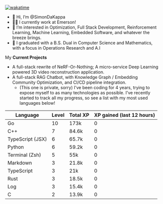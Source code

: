 
[![wakatime](https://wakatime.com/badge/user/50e6c678-94a9-4739-af51-360aeb113c51.svg)](https://wakatime.com/@50e6c678-94a9-4739-af51-360aeb113c51)

- 👋 Hi, I’m @SimonDaKappa
- 🧑‍💼 I currently work at Emerson!
- 👀 I’m interested in Optimization, Full Stack Development, Reinforcement Learning, Machine Learning, Embedded Software, and whatever the breeze brings.
- 🌱 I graduated with a B.S. Dual in Computer Science and Mathematics, with a focus in Operations Research and A.I

My **Current Projects** 
- A full-stack rewrite of NeRF-Or-Nothing; A micro-service Deep Learning powered 3D video reconstruction application.
- A full-stack RAG Chatbot, with Knowledge Graph / Embedding Community Optimization, and CI/CD pipeline integration.
  - (This one is private, sorry)
I've been coding for 4 years, trying to expose myself to as many technologies as possible. I've recently started to track all my progress, so see
a list with my most used languages below!

| Language | Level | Total XP | XP gained (last 12 hours) |
| --- | --- | --- | --- |
| Go | 10 | 173k | 0 |
| C++ | 7 | 84.6k | 0 |
| TypeScript (JSX) | 6 | 65.7k | 0 |
| Python | 6 | 59.2k | 0 |
| Terminal (Zsh) | 5 | 55k | 0 |
| Markdown | 3 | 21.8k | 0 |
| TypeScript | 3 | 21k | 0 |
| Rust | 3 | 18.5k | 0 |
| Log | 3 | 15.4k | 0 |
| C | 2 | 13.9k | 0 |